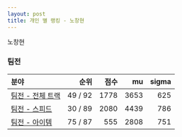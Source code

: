 ```yaml
---
layout: post
title: 개인 별 랭킹 - 노창현
---
```


노창현


### 팀전

| 분야 | 순위 | 점수 | mu | sigma |
|:---|---:|---:|---:|---:|
| [팀전 - 전체 트랙](../team-full) | 49 / 92 | 1778 | 3653 | 625 |
| [팀전 - 스피드](../team-speed) | 30 / 89 | 2080 | 4439 | 786 |
| [팀전 - 아이템](../team-item) | 75 / 87 | 555 | 2808 | 751 |

